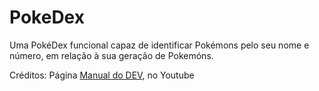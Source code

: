 # PokeDex
Uma PokéDex funcional capaz de identificar Pokémons pelo seu nome e número, em relação à sua geração de Pokemóns.

Créditos: Página [Manual do DEV](https://www.youtube.com/c/ManualdoDev), no Youtube
